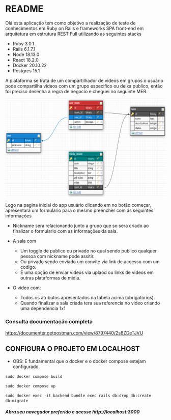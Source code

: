 # README
Olá esta aplicação tem como objetivo a realização de teste de conhecimentos em Ruby on Rails e frameworks SPA front-end em arquitetura em estrutura REST Full utilizando as seguintes stacks

- Ruby 3.0.1
- Rails 6.1.7.1
- Node 18.13.0
- React 18.2.0
- Docker 20.10.22
- Postgres 15.1

A plataforma se trata de um compartilhador de videos em grupos o usuário pode compartilha videos com um grupo especifico ou deixa publico, então foi preciso desenha a regra de negocio e cheguei no seguinte MER.

![MER](mer.png)

Logo na pagina inicial do app usuário clicando em no botão começar, apresentará um formulario para o mesmo preencher com as seguintes informações 
* Nickname sera relacionando junto a grupo que so sera criado ao finalizar o formulario com as informações da sala.
* A sala com
  * Um toggle de publico ou privado no qual sendo publico qualquer pessoa com nickname pode assitir.
  * Ou privado sendo enviado um convite via link de accesso com um codigo.
  * E uma opção de enviar videos via uplaod ou links de videos em outras plataformas de midia.

* O video com:
  * Todos os atributos apresentados na tabela acima (obrigatórios).
  * Quando finalizar a sala criada tera sua referencia no video criando uma dependencia 1x1

### Consulta documentação completa

https://documenter.getpostman.com/view/8797440/2s8ZDeTJVU

## CONFIGURA O PROJETO EM LOCALHOST
* OBS: E fundamental que o docker e o docker compose estejam configurado.
```shell
sudo docker compose build
```
```shell
sudo docker compose up
```
```shell
sudo docker exec -it backend bundle exec rails db:drop db:create db:migrate
```

##### Abra seu navegador preferido e acesse http://localhost:3000


